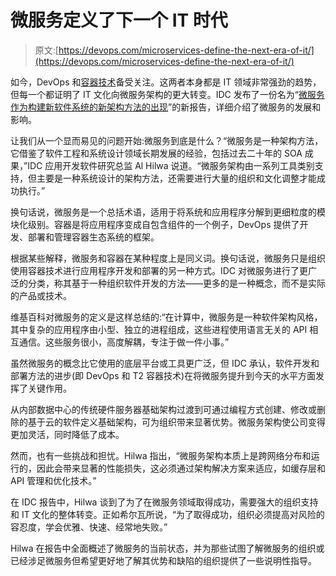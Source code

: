 # 微服务定义了下一个 IT 时代

> 原文:[https://devops.com/microservices-define-the-next-era-of-it/](https://devops.com/microservices-define-the-next-era-of-it/)

如今，DevOps 和[容器技术](https://devops.com/2015/06/23/ocp-is-a-victory-for-coreos-and-containers-in-general/)备受关注。这两者本身都是 IT 领域非常强劲的趋势，但每一个都证明了 IT 文化向微服务架构的更大转变。IDC 发布了一份名为“[微服务作为构建新软件系统的新架构方法的出现](https://www.idc.com/getdoc.jsp?containerId=256906)”的新报告，详细介绍了微服务的发展和影响。

让我们从一个显而易见的问题开始:微服务到底是什么？“微服务是一种架构方法，它借鉴了软件工程和系统设计领域长期发展的经验，包括过去二十年的 SOA 成果，”IDC 应用开发软件研究总监 Al Hilwa 说道。“微服务架构由一系列工具类别支持，但主要是一种系统设计的架构方法，还需要进行大量的组织和文化调整才能成功执行。”

换句话说，微服务是一个总括术语，适用于将系统和应用程序分解到更细粒度的模块化级别。容器是将应用程序变成自包含组件的一个例子，DevOps 提供了开发、部署和管理容器生态系统的框架。

根据某些解释，微服务和容器在某种程度上是同义词。换句话说，微服务只是组织使用容器技术进行应用程序开发和部署的另一种方式。IDC 对微服务进行了更广泛的分类，称其基于一种组织软件开发的方法——更多的是一种概念，而不是实际的产品或技术。

维基百科对微服务的定义是这样总结的:“在计算中，微服务是一种软件架构风格，其中复杂的应用程序由小型、独立的进程组成，这些进程使用语言无关的 API 相互通信。这些服务很小，高度解耦，专注于做一件小事。”

虽然微服务的概念比它使用的底层平台或工具更广泛，但 IDC 承认，软件开发和部署方法的进步(即 DevOps 和 T2 容器技术)在将微服务提升到今天的水平方面发挥了关键作用。

从内部数据中心的传统硬件服务器基础架构过渡到可通过编程方式创建、修改或删除的基于云的软件定义基础架构，可为组织带来显著优势。微服务架构使公司变得更加灵活，同时降低了成本。

然而，也有一些挑战和担忧。Hilwa 指出，“微服务架构本质上是跨网络分布和运行的，因此会带来显著的性能损失，这必须通过架构解决方案来适应，如缓存层和 API 管理和优化技术。”

在 IDC 报告中，Hilwa 谈到了为了在微服务领域取得成功，需要强大的组织支持和 IT 文化的整体转变。正如希尔瓦所说，“为了取得成功，组织必须提高对风险的容忍度，学会优雅、快速、经常地失败。”

Hilwa 在报告中全面概述了微服务的当前状态，并为那些试图了解微服务的组织或已经涉足微服务但希望更好地了解其优势和缺陷的组织提供了一些说明性指导。